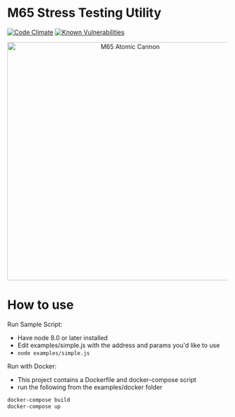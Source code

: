 # M65 Stress Testing Utility
[![Code Climate](https://codeclimate.com/github/briancw/m65/badges/gpa.svg)](https://codeclimate.com/github/briancw/m65)
[![Known Vulnerabilities](https://snyk.io/test/github/briancw/m65/badge.svg)](https://snyk.io/test/github/briancw/m65)

<p align="center">
  <a href="https://yarnpkg.com/">
    <img alt="M65 Atomic Cannon" src="http://i.imgur.com/IoJ4AGS.gif" width="546">
  </a>
</p>

# How to use
Run Sample Script:
- Have node 8.0 or later installed
- Edit examples/simple.js with the address and params you'd like to use
- ```node examples/simple.js```

Run with Docker:
- This project contains a Dockerfile and docker-compose script
- run the following from the examples/docker folder
```bash
docker-compose build
docker-compose up
```

